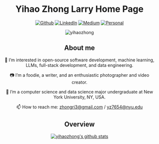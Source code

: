<h1 align="center">Yihao Zhong Larry Home Page</h1> 

<!-- <p align="center">
  <strong><a href="https://www.yihaozhong.com">Official Website</a></strong> |
  <strong><a href="https://yforest.medium.com/">Medium</a></strong> | 
  <strong><a href="https://www.linkedin.com/in/yihaozhong">LinkedIn</a></strong>
 
</p> -->
<p align = "center" ><a href="https://github.com/yihaozhong" target="_blank"><img alt="Github" src="https://img.shields.io/badge/GitHub-%2312100E.svg?&style=for-the-badge&logo=Github&logoColor=white" /></a>  <a href="https://www.linkedin.com/in/yihaozhong" target="_blank"><img alt="LinkedIn" src="https://img.shields.io/badge/linkedin-%230077B5.svg?&style=for-the-badge&logo=linkedin&logoColor=white" /></a> <a href="https://yforest.medium.com/" target="_blank"><img alt="Medium" src="https://img.shields.io/badge/medium-%2312100E.svg?&style=for-the-badge&logo=medium&logoColor=white" /></a> <a href="https://www.yihaozhong.com/" target="_blank"><img alt="Personal" src="https://img.shields.io/badge/Personal-%231DA1F2.svg?&style=for-the-badge&logo=Web&logoColor=white" /></a>  
</p> 
<p align="center"> <img src="https://komarev.com/ghpvc/?username=yihaozhong&label=Profile%20views&color=0e75b6&style=flat" alt="yihaozhong" /> </p>

<h2 align="center">About me</h1> 

<p align="center"> 👀 I’m interested in open-source software development, machine learning, LLMs, full-stack development, and data engineering. </p>
<p align="center"> 📷 I’m a foodie, a writer, and an enthusiastic photographer and video creator. </p>
<p align="center"> 🌱 I’m a computer science and data science major undergraduate at New York University, NY, USA. </p>
<p align="center"> 📫 How to reach me:  <a href="zhongri3@gmail.com">zhongri3@gmail.com</a>  / <a href="yz7654@nyu.edu">yz7654@nyu.edu</a> </p>


<h2 align="center">Overview</h1> 
<p align="center">
  <a href="https://github.com/yihaozhong"><img src="https://github-readme-stats.vercel.app/api?username=yihaozhong&hide_border=true&show_icons=true" alt="yihaozhong's github stats"></a>
<!-- </p><p>&nbsp;<img align="center" src="https://github-readme-stats.vercel.app/api/top-langs/?username=yihaozhong&layout=compact" alt="yihaozhong" /></p> -->

<!---
yihaozhong/yihaozhong is a ✨ special ✨ repository because its `README.md` (this file) appears on your GitHub profile.
You can click the Preview link to take a look at your changes.
--->
